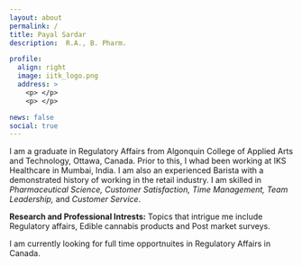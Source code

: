 ```yaml
---
layout: about
permalink: /
title: Payal Sardar
description:  R.A., B. Pharm. 

profile:
  align: right
  image: iitk_logo.png
  address: >
    <p> </p>
    <p> </p>

news: false
social: true
---
```


I am a graduate in Regulatory Affairs from Algonquin College of Applied Arts and Technology, Ottawa, Canada. Prior to this, I whad been working at IKS Healthcare in Mumbai, India. I am also an experienced Barista with a demonstrated history of working in the retail industry. I am skilled in _Pharmaceutical Science, Customer Satisfaction, Time Management, Team Leadership,_ and _Customer Service_. 

<b>Research and Professional Intrests:</b> 
Topics that intrigue me include Regulatory affairs, Edible cannabis products and Post market surveys.

I am currently looking for full time opportnuites in Regulatory Affairs in Canada. 
